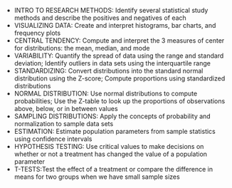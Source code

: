 - INTRO TO RESEARCH METHODS: Identify several statistical study methods and describe the positives and negatives of each
- VISUALIZING DATA: Create and interpret histograms, bar charts, and frequency plots
- CENTRAL TENDENCY: Compute and interpret the 3 measures of center for distributions: the mean, median, and mode
- VARIABILITY: Quantify the spread of data using the range and standard deviation; Identify outliers in data sets using the interquartile range
- STANDARDIZING: Convert distributions into the standard normal distribution using the Z-score; Compute proportions using standardized distributions
- NORMAL DISTRIBUTION: Use normal distributions to compute probabilities; Use the Z-table to look up the proportions of observations above, below, or in between values
- SAMPLING DISTRIBUTIONS: Apply the concepts of probability and normalization to sample data sets
- ESTIMATION: Estimate population parameters from sample statistics using confidence intervals
- HYPOTHESIS TESTING: Use critical values to make decisions on whether or not a treatment has changed the value of a population parameter
- T-TESTS:Test the effect of a treatment or compare the difference in means for two groups when we have small sample sizes
